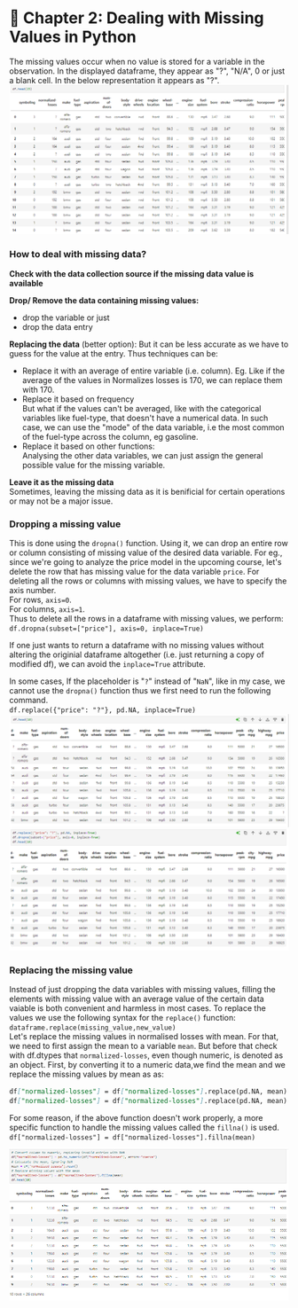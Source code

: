 # 🌟 Chapter 2: Dealing with Missing Values in Python

The missing values occur when no value is stored for a variable in the observation. In the displayed dataframe, they appear as "?", "N/A", 0 or just a blank cell. In the below representation it appears as "?".  
![?](image-14.png)  

### How to deal with missing data?
 **Check with the data collection source if the missing data value is available**

 **Drop/ Remove the data containing missing values:**
 - drop the variable or just  
 - drop the data entry  

 **Replacing the data** (better option): But it can be less accurate as we have to guess for the value at the entry. Thus techniques can be:
 - Replace it with an average of entire variable (i.e. column). 
Eg. Like if the average of the values in Normalizes losses is 170, we can replace them with 170.  
 - Replace it based on frequency  
But what if the values can't be averaged, like with the categorical variables like fuel-type, that doesn't have a numerical data. In such case, we can use the "mode" of the data variable, i.e the most common of the fuel-type across the column, eg gasoline.  
 - Replace it based on other functions:  
 Analysing the other data variables, we can just assign the general possible value for the missing variable.  

 **Leave it as the missing data**  
Sometimes, leaving the missing data as it is benificial for certain operations or may not be a major issue.  

### Dropping a missing value  
This is done using the `dropna()` function. Using it, we can drop an entire row or column consisting of missing value of the desired data variable. For eg., since we're going to analyze the price model in the upcoming course, let's delete the row that has missing value for the data variable `price`. For deleting all the rows or columns with missing values, we have to specify the axis number.  
For rows, `axis=0`.  
For columns, `axis=1`.  
Thus to delete all the rows in a dataframe with missing values, we perform:  
`df.dropna(subset=["price"], axis=0, inplace=True)`  

If one just wants to return a dataframe with no missing values without altering the originial dataframe altogether (i.e. just returning a copy of modified df), we can avoid the `inplace=True` attribute.  

In some cases, If the placeholder is "`?`" instead of "`NaN`", like in my case, we cannot use the `dropna()` function thus we first need to run the following command.  
`df.replace({"price": "?"}, pd.NA, inplace=True)`  
![Before](image-15.png)  
![Later](image-16.png)  

### Replacing the missing value
Instead of just dropping the data variables with missing values, filling the elements with missing value with an average value of the certain data vaiable is both convenient and harmless in most cases. To replace the values we use the following syntax for the `replace()` function:  
`dataframe.replace(missing_value,new_value)`  
Let's replace the missing values in normalised losses with mean. For that, we need to first assign the mean to a variable `mean`. But before that check with df.dtypes that `normalized-losses`, even though numeric, is denoted as an object. First, by converting it to a numeric data,we find the mean and we replace the missing values by mean as as:
```md  
df["normalized-losses"] = df["normalized-losses"].replace(pd.NA, mean)
df["normalized-losses"] = df["normalized-losses"].replace(pd.NA, mean)
```  

For some reason, if the above function doesn't work properly, a more specific function to handle the missing values called the `fillna()` is used.  
`df["normalized-losses"] = df["normalized-losses"].fillna(mean)`

![replace/fillna](image-17.png)
